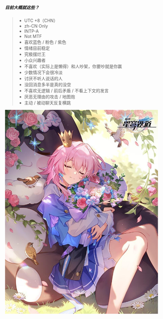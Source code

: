 ##### 目前大概就这些？
>- UTC +8（CHN）
>- zh-CN Only
>- INTP-A
>- Not MTF
>- 喜欢蓝色 / 粉色 / 紫色
>- 情绪目前稳定
>- 究极摆烂王
>- 小众兴趣者
>- 不喜欢（实际上是懒得）和人吵架，你要吵就是你赢
>- 少数情况下会很冷淡
>- 讨厌不听人说话的人
>- 没回消息多半是真的没空
>- 不喜欢无逻辑 / 前后矛盾 / 不看上下文的发言
>- 厌恶无理由的攻击 / 地图炮
>- 主动 / 被动聊天反复横跳

![This is me(?)]( March7th.jpg )